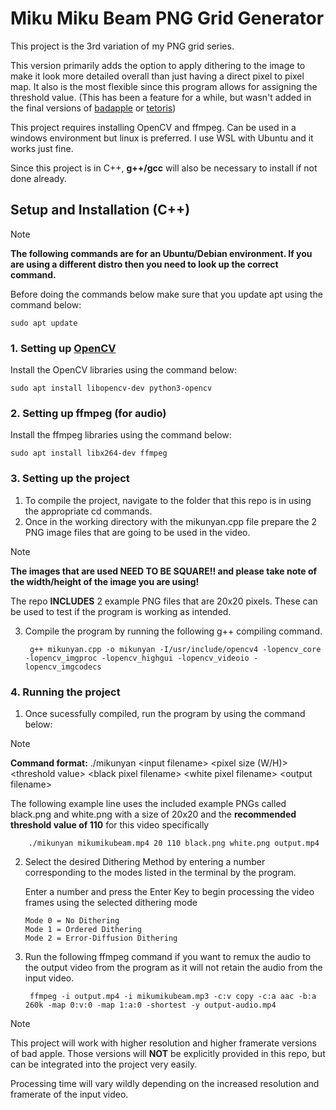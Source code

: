 # Miku Miku Beam PNG Grid Generator
This project is the 3rd variation of my PNG grid series.

This version primarily adds the option to apply dithering to the image to make it look more detailed overall than just having a direct pixel to pixel map.
It also is the most flexible since this program allows for assigning the threshold value. (This has been a feature for a while, but wasn't added in the final versions of [badapple](https://github.com/Ikekano/bad-apple) or [tetoris](https://github.com/Ikekano/tetoris))

This project requires installing OpenCV and ffmpeg. Can be used in a windows environment but linux is preferred. I use WSL with Ubuntu and it works just fine.

Since this project is in C++, **g++/gcc** will also be necessary to install if not done already.

## Setup and Installation (C++)

> [!Note]
> **The following commands are for an Ubuntu/Debian environment. If you are using a different distro then you need to look up the correct command.**

Before doing the commands below make sure that you update apt using the command below:

    sudo apt update

### 1. Setting up [OpenCV](https://opencv.org/)

Install the OpenCV libraries using the command below:

    sudo apt install libopencv-dev python3-opencv

### 2. Setting up ffmpeg (for audio)

Install the ffmpeg libraries using the command below:

    sudo apt install libx264-dev ffmpeg

### 3. Setting up the project

1. To compile the project, navigate to the folder that this repo is in using the appropriate cd commands.
2. Once in the working directory with the mikunyan.cpp file prepare the 2 PNG image files that are going to be used in the video.

> [!Note]
> **The images that are used NEED TO BE SQUARE!! and please take note of the width/height of the image you are using!**
>
> The repo **INCLUDES** 2 example PNG files that are 20x20 pixels. These can be used to test if the program is working as intended.

3. Compile the program by running the following g++ compiling command.

        g++ mikunyan.cpp -o mikunyan -I/usr/include/opencv4 -lopencv_core -lopencv_imgproc -lopencv_highgui -lopencv_videoio -lopencv_imgcodecs

### 4. Running the project

1. Once sucessfully compiled, run the program by using the command below:

> [!Note]
> **Command format:** ./mikunyan \<input filename> \<pixel size (W/H)> \<threshold value> \<black pixel filename> \<white pixel filename> \<output filename>
>
> The following example line uses the included example PNGs called black.png and white.png with a size of 20x20 and the **recommended threshold value of 110** for this video specifically

        ./mikunyan mikumikubeam.mp4 20 110 black.png white.png output.mp4
		
2. Select the desired Dithering Method by entering a number corresponding to the modes listed in the terminal by the program.
	
 	Enter a number and press the Enter Key to begin processing the video frames using the selected dithering mode
	```
 	Mode 0 = No Dithering
	Mode 1 = Ordered Dithering
	Mode 2 = Error-Diffusion Dithering
 	```
 
3. Run the following ffmpeg command if you want to remux the audio to the output video from the program as it will not retain the audio from the input video.
    
        ffmpeg -i output.mp4 -i mikumikubeam.mp3 -c:v copy -c:a aac -b:a 260k -map 0:v:0 -map 1:a:0 -shortest -y output-audio.mp4

> [!Note]
> This project will work with higher resolution and higher framerate versions of bad apple. Those versions will **NOT** be explicitly provided in this repo, but can be integrated into the project very easily.
>
> Processing time will vary wildly depending on the increased resolution and framerate of the input video.
